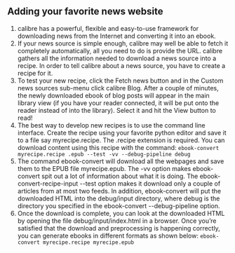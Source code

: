 ## Adding your favorite news website
1. calibre has a powerful, flexible and easy-to-use framework for downloading news from the Internet and converting it into an ebook. 
2. If your news source is simple enough, calibre may well be able to fetch it completely automatically, all you need to do is provide the URL. calibre gathers all the information needed to download a news source into a recipe. In order to tell calibre about a news source, you have to create a recipe for it.
3. To test your new recipe, click the Fetch news button and in the Custom news sources sub-menu click calibre Blog. After a couple of minutes, the newly downloaded ebook of blog posts will appear in the main library view (if you have your reader connected, it will be put onto the reader instead of into the library). Select it and hit the View button to read!
4. The best way to develop new recipes is to use the command line interface. Create the recipe using your favorite python editor and save it to a file say myrecipe.recipe. The .recipe extension is required. You can download content using this recipe with the command: `ebook-convert myrecipe.recipe .epub --test -vv --debug-pipeline debug`
5. The command ebook-convert will download all the webpages and save them to the EPUB file myrecipe.epub. The -vv option makes ebook-convert spit out a lot of information about what it is doing. The ebook-convert-recipe-input --test option makes it download only a couple of articles from at most two feeds. In addition, ebook-convert will put the downloaded HTML into the debug/input directory, where debug is the directory you specified in the ebook-convert --debug-pipeline option.
6. Once the download is complete, you can look at the downloaded HTML by opening the file debug/input/index.html in a browser. Once you’re satisfied that the download and preprocessing is happening correctly, you can generate ebooks in different formats as shown below: `ebook-convert myrecipe.recipe myrecipe.epub`